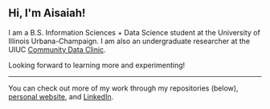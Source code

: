 ## Hi, I'm Aisaiah!

I am a B.S. Information Sciences + Data Science student at the University of Illinois Urbana-Champaign. I am also an undergraduate researcher at the UIUC [Community Data Clinic](https://communitydata.illinois.edu/).

Looking forward to learning more and experimenting!

---

You can check out more of my work through my repositories (below), [personal website](https://aisaiahpellecer.github.io/aisaiahpellecer/), and [LinkedIn](https://www.linkedin.com/in/apellecer1/).
